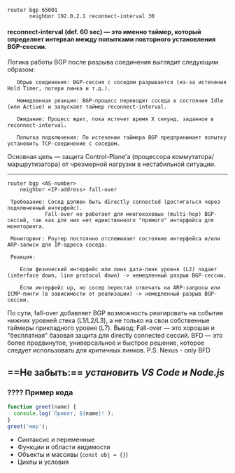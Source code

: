   	router bgp 65001
           neighbor 192.0.2.1 reconnect-interval 30

 #### reconnect-interval (def. 60 sec) — это именно таймер, который определяет интервал между попытками повторного установления BGP-сессии.

 Логика работы BGP после разрыва соединения выглядит следующим образом:

       Обрыв соединения: BGP-сессия с соседом разрывается (из-за истечения Hold Timer, потери линка и т.д.).

       Немедленная реакция: BGP-процесс переводит соседа в состояние Idle (или Active) и запускает таймер reconnect-interval.

       Ожидание: Процесс ждет, пока истечет время X секунд, заданное в reconnect-interval.

       Попытка подключения: По истечении таймера BGP предпринимает попытку установить TCP-соединение с соседом.
	
 Основная цель — защита Control-Plane'а (процессора коммутатора/маршрутизатора) от чрезмерной нагрузки в нестабильной ситуации.

---
	router bgp <AS-number>
  		neighbor <IP-address> fall-over

	 Требование: Сосед должен быть directly connected (достигаться через подключенный интерфейс). 
                Fall-over не работает для многохоховых (multi-hop) BGP-сессий, так как для них нет единственного "прямого" интерфейса для мониторинга.

     Мониторинг: Роутер постоянно отслеживает состояние интерфейса и/или ARP-записи для IP-адреса соседа.

     Реакция:

        Если физический интерфейс или линк дата-линк уровня (L2) падает (interface down, line protocol down) -> немедленный разрыв BGP-сессии.

        Если интерфейс up, но сосед перестал отвечать на ARP-запросы или ICMP-пинги (в зависимости от реализации) -> немедленный разрыв BGP-сессии.

 По сути, fall-over добавляет BGP возможность реагировать на события нижних уровней стека (L1/L2/L3), а не только на свои собственные таймеры прикладного уровня (L7).
 Вывод: Fall-over — это хорошая и "бесплатная" базовая защита для directly connected сессий. 
        BFD — это более продвинутое, универсальное и быстрое решение, которое следует использовать для критичных линков.
		P.S. Nexus - only BFD 

==Не забыть:== _установить VS Code и Node.js_
---
### ???? Пример кода
```javascript
function greet(name) {
  console.log(`Привет, ${name}!`);
}
greet('мир');
```
- Синтаксис и переменные
- Функции и области видимости
- Объекты и массивы (`const obj = {}`)
- Циклы и условия 
